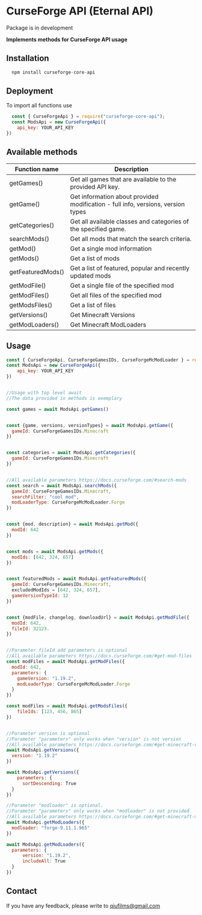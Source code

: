 
# CurseForge API (Eternal API)


Package is in development

**Implements methods for CurseForge API usage**


## Installation

```javascript
  npm install curseforge-core-api
```

## Deployment

To import all functions use
```javascript
  const { CurseForgeApi } = require("curseforge-core-api");
  const ModsApi = new CurseForgeApi({
    api_key: YOUR_API_KEY
})
```

## Available methods

| Function name             | Description                                                                |
| ----------------- | ------------------------------------------------------------------ |
| getGames() | Get all games that are available to the provided API key. |
| getGame()  | Get information about provided modification - full info, versions, version types |
| getCategories() | Get all available classes and categories of the specified game. |
| searchMods() | Get all mods that match the search criteria. |
| getMod() | Get a single mod information |
| getMods() | Get a list of mods |
| getFeaturedMods() | Get a list of featured, popular and recently updated mods |
| getModFile() | Get a single file of the specified mod |
| getModFiles() | Get all files of the specified mod |
| getModsFiles() | Get a list of files |
| getVersions() | Get Minecraft Versions |
| getModLoaders() | Get Minecraft ModLoaders |




## Usage

```javascript
const { CurseForgeApi, CurseForgeGamesIDs, CurseForgeMcModLoader } = require("curseforge-core-api");
const ModsApi = new CurseForgeApi({
    api_key: YOUR_API_KEY
})


//Usage with top level await
//The data provided in methods is exemplary

const games = await ModsApi.getGames()


const {game, versions, versionTypes} = await ModsApi.getGame({
  gameId: CurseForgeGamesIDs.Minecraft
})


const categories = await ModsApi.getCategories({
  gameId: CurseForgeGamesIDs.Minecraft
})


//All available parameters https://docs.curseforge.com/#search-mods
const search = await ModsApi.searchMods({
  gameId: CurseForgeGamesIDs.Minecraft,
  searchFilter: "cool mod",
  modLoaderType: CurseForgeMcModLoader.Forge
})


const {mod, description} = await ModsApi.getMod({
  modId: 642
})


const mods = await ModsApi.getMods({
  modIds: [642, 324, 657]
})


const featuredMods = await ModsApi.getFeaturedMods({
  gameId: CurseForgeGamesIDs.Minecraft,
  excludedModIds = [642, 324, 657],
  gameVersionTypeId: 12
})


const {modFile, changelog, downloadUrl} = await ModsApi.getModFile({
  modId: 642,
  fileId: 32123.
})


//Parameter fileId add parameters is optional
//All available parameters https://docs.curseforge.com/#get-mod-files
const modFiles = await ModsApi.getModFiles({
  modId: 642,
  parameters: {
    gameVersion: "1.19.2",
    modLoaderType: CurseForgeMcModLoader.Forge
  }
})

const modFiles = await ModsApi.getModsFiles({
    fileIds: [123, 456, 865]
})


//Parameter version is optional
//Parameter "parameters" only works when "version" is not version
//All available parameters https://docs.curseforge.com/#get-minecraft-versions
await ModsApi.getVersions({
  version: "1.19.2"
})

await ModsApi.getVersions({
    parameters: {
      sortDescending: True
  }
})

//Parameter "modloader" is optional.
//Parameter "parameters" only works when "modloader" is not provided
//All available parameters https://docs.curseforge.com/#get-minecraft-modloaders
await ModsApi.getModLoaders({
  modloader: "forge-9.11.1.965"
})

await ModsApi.getModLoaders({
  parameters: {
      version: "1.19.2",
      includeAll: True
  }
})
```
## Contact

If you have any feedback, please write to qiufilms@gmail.com

